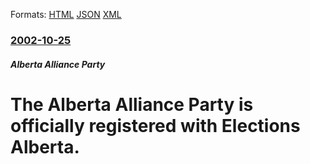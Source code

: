 
Formats: [HTML](/news/2002/10/25/the-alberta-alliance-party-is-officially-registered-with-elections-alberta.html)  [JSON](/news/2002/10/25/the-alberta-alliance-party-is-officially-registered-with-elections-alberta.json)  [XML](/news/2002/10/25/the-alberta-alliance-party-is-officially-registered-with-elections-alberta.xml)  

### [2002-10-25](/news/2002/10/25/index.md)

##### Alberta Alliance Party
#  The Alberta Alliance Party is officially registered with Elections Alberta.



